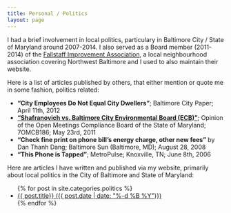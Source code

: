 ```yaml
---
title: Personal / Politics
layout: page
---
```


I had a brief involvement in local politics, particulary in Baltimore City / State of Maryland around 2007-2014. I also served as a Board member (2011-2014) of the [Fallstaff Improvement Association](http://www.welcometofallstaff.org/), a local neighbourhood association covering Northwest Baltimore and I used to also maintain their website.

Here is a list of articles published by others, that either mention or quote me in some fashion, politics related:

- **“City Employees Do Not Equal City Dwellers”**; Baltimore City Paper; April 11th, 2012
- **[“Shafranovich vs. Baltimore City Environmental Board (ECB)”](https://www.marylandattorneygeneral.gov/Opinions%20OMCB%20Documents/Vol07/7omcb186.pdf)**; Opinion of the Open Meetings Compliance Board of the State of Maryland; 7OMCB186; May 23rd, 2011
- **“Check fine print on phone bill’s energy charge, other new fees”** by Dan Thanh Dang; Baltimore Sun (Baltimore, MD); August 28, 2008
- **“This Phone is Tapped”**; MetroPulse; Knoxville, TN; June 8th, 2006

Here are articles I have written and published via my website,
primarily about local politics in the City of Baltimore and State of Maryland:

<ul>
{% for post in site.categories.politics %}
      <li><a href="{{ post.url }}">
          {{ post.title}} ({{ post.date | date: "%-d %B %Y"}})
      </a></li>
{% endfor %}
</ul>